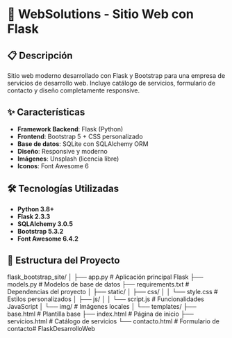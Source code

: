 # 🚀 WebSolutions - Sitio Web con Flask

## 📋 Descripción

Sitio web moderno desarrollado con Flask y Bootstrap para una empresa de servicios de desarrollo web. Incluye catálogo de servicios, formulario de contacto y diseño completamente responsive.

## ✨ Características

- **Framework Backend**: Flask (Python)
- **Frontend**: Bootstrap 5 + CSS personalizado
- **Base de datos**: SQLite con SQLAlchemy ORM
- **Diseño**: Responsive y moderno
- **Imágenes**: Unsplash (licencia libre)
- **Iconos**: Font Awesome 6

## 🛠️ Tecnologías Utilizadas

- **Python 3.8+**
- **Flask 2.3.3**
- **SQLAlchemy 3.0.5**
- **Bootstrap 5.3.2**
- **Font Awesome 6.4.2**

## 📁 Estructura del Proyecto
flask_bootstrap_site/
│
├── app.py # Aplicación principal Flask
├── models.py # Modelos de base de datos
├── requirements.txt # Dependencias del proyecto
│
├── static/
│ ├── css/
│ │ └── style.css # Estilos personalizados
│ ├── js/
│ │ └── script.js # Funcionalidades JavaScript
│ └── img/ # Imágenes locales
│
└── templates/
├── base.html # Plantilla base
├── index.html # Página de inicio
├── servicios.html # Catálogo de servicios
└── contacto.html # Formulario de contacto# FlaskDesarrolloWeb
